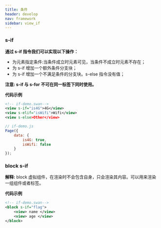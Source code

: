 ```yaml
---
title: 条件
header: develop
nav: framework
sidebar: view_if
---
```


### s-if
**通过 s-if 指令我们可以实现以下操作：**
- 为元素指定条件:当条件成立时元素可见，当条件不成立时元素不存在；
- 为 s-if 增加一个额外条件分支块；
- 为 s-if 增加一个不满足条件的分支块。s-else 指令没有值；

**注意: s-if 与 s-for 不可在同一标签下同时使用。**

**代码示例**

```xml
<!-- if-demo.swan-->
<view s-if="is4G">4G</view>
<view s-elif="isWifi">Wifi</view>
<view s-else>Other</view>
```

```js
// if-demo.js
Page({
    data: {
        is4G: true,
        isWifi: false
    }
});
```

### block s-if
**解释:** block 虚拟组件，在渲染时不会包含自身，只会渲染其内容。可以用来渲染一组组件或者标签。

**代码示例**

```xml
<!-- if-demo.swan-->
<block s-if="flag">
    <view> name </view>
    <view> age </view>
</block>
```
